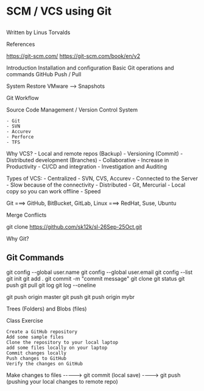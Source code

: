 ## ########################
# SCM / VCS using Git
## ########################

Written by Linus Torvalds


References

https://git-scm.com/
https://git-scm.com/book/en/v2


Introduction
Installation and configuration
Basic Git operations and commands
GitHub
Push / Pull

System Restore
VMware --> Snapshots

Git Workflow

Source Code Management / Version Control System

    - Git
    - SVN
    - Accurev
    - Perforce
    - TFS

Why VCS?
    - Local and remote repos (Backup)
    - Versioning (Commit)
    - Distributed development (Branches)
    - Collaborative
    - Increase in Productivity
    - CI/CD and integration
    - Investigation and Auditing

Types of VCS:
    - Centralized - SVN, CVS, Accurev
        - Connected to the Server
        - Slow because of the connectivity
    - Distributed - Git, Mercurial
        - Local copy so you can work offline
        - Speed
        



Git     ===> GitHub, BitBucket, GitLab,
Linux   ===>  RedHat, Suse, Ubuntu


Merge Conflicts


git clone https://github.com/sk12k/sl-26Sep-25Oct.git


Why Git?



## Git Commands

git config --global user.name <yourname>
git config --global user.email <youremail>
git config --list
git init
git add .
git commit -m "commit message"
git clone
git status
git push
git pull
git log
git log --oneline



git push origin master
git push <remote> <branch>
git push origin mybr



Trees (Folders) and Blobs (files)

 
Class Exercise
    
    Create a GitHub repository
    Add some sample files
    Clone the repository to your local laptop
    add some files locally on your laptop
    Commit changes locally
    Push changes to GitHub
    Verify the changes on GitHub





Make changes to files -----> git commit (local save) ----> git push (pushing your local changes to remote 
repo)










